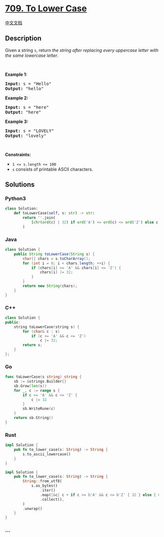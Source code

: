 # [709. To Lower Case](https://leetcode.com/problems/to-lower-case)

[中文文档](/solution/0700-0799/0709.To%20Lower%20Case/README.md)

## Description

<p>Given a string <code>s</code>, return <em>the string after replacing every uppercase letter with the same lowercase letter</em>.</p>

<p>&nbsp;</p>
<p><strong class="example">Example 1:</strong></p>

<pre>
<strong>Input:</strong> s = &quot;Hello&quot;
<strong>Output:</strong> &quot;hello&quot;
</pre>

<p><strong class="example">Example 2:</strong></p>

<pre>
<strong>Input:</strong> s = &quot;here&quot;
<strong>Output:</strong> &quot;here&quot;
</pre>

<p><strong class="example">Example 3:</strong></p>

<pre>
<strong>Input:</strong> s = &quot;LOVELY&quot;
<strong>Output:</strong> &quot;lovely&quot;
</pre>

<p>&nbsp;</p>
<p><strong>Constraints:</strong></p>

<ul>
	<li><code>1 &lt;= s.length &lt;= 100</code></li>
	<li><code>s</code> consists of printable ASCII characters.</li>
</ul>

## Solutions

<!-- tabs:start -->

### **Python3**

```python
class Solution:
    def toLowerCase(self, s: str) -> str:
        return ''.join(
            [chr(ord(c) | 32) if ord('A') <= ord(c) <= ord('Z') else c for c in s]
        )
```

### **Java**

```java
class Solution {
    public String toLowerCase(String s) {
        char[] chars = s.toCharArray();
        for (int i = 0; i < chars.length; ++i) {
            if (chars[i] >= 'A' && chars[i] <= 'Z') {
                chars[i] |= 32;
            }
        }
        return new String(chars);
    }
}
```

### **C++**

```cpp
class Solution {
public:
    string toLowerCase(string s) {
        for (char& c : s)
            if (c >= 'A' && c <= 'Z')
                c |= 32;
        return s;
    }
};
```

### **Go**

```go
func toLowerCase(s string) string {
	sb := &strings.Builder{}
	sb.Grow(len(s))
	for _, c := range s {
		if c >= 'A' && c <= 'Z' {
			c |= 32
		}
		sb.WriteRune(c)
	}
	return sb.String()
}
```

### **Rust**

```rust
impl Solution {
    pub fn to_lower_case(s: String) -> String {
        s.to_ascii_lowercase()
    }
}
```

```rust
impl Solution {
    pub fn to_lower_case(s: String) -> String {
        String::from_utf8(
            s.as_bytes()
                .iter()
                .map(|&c| c + if c >= b'A' && c <= b'Z' { 32 } else { 0 })
                .collect(),
        )
        .unwrap()
    }
}
```

### **...**

```

```

<!-- tabs:end -->
